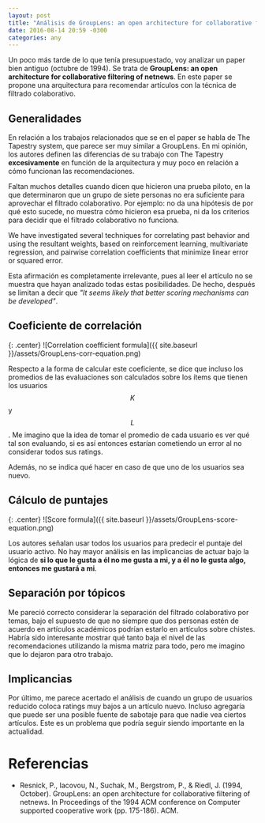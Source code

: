 ```yaml
---
layout: post
title: "Análisis de GroupLens: an open architecture for collaborative filtering of netnews"
date: 2016-08-14 20:59 -0300
categories: any
---
```


Un poco más tarde de lo que tenía presupuestado, voy analizar un paper bien antiguo (octubre de 1994). Se trata de **GroupLens: an open architecture for collaborative filtering of netnews**. En este paper se propone una arquitectura para recomendar artículos con la técnica de filtrado colaborativo.

## Generalidades

En relación a los trabajos relacionados que se en el paper se habla de The Tapestry system, que parece ser muy similar a GroupLens. En mi opinión, los autores definen las diferencias de su trabajo con The Tapestry **excesivamente** en función de la arquitectura y muy poco en relación a cómo funcionan las recomendaciones.

Faltan muchos detalles cuando dicen que hicieron una prueba piloto, en la que determinaron que un grupo de siete personas no era suficiente para aprovechar el filtrado colaborativo. Por ejemplo: no da una hipótesis de por qué esto sucede, no muestra cómo hicieron esa prueba, ni da los criterios para decidir que el filtrado colaborativo no funciona.

>
We have investigated several techniques for correlating past behavior and using the resultant weights, based on reinforcement learning, multivariate regression, and pairwise correlation coefficients that minimize linear error or squared error.

Esta afirmación es completamente irrelevante, pues al leer el artículo no se muestra que hayan analizado todas estas posibilidades. De hecho, después se limitan a decir que *"It seems likely that better scoring mechanisms can be developed"*.

## Coeficiente de correlación

{: .center}
![Correlation coefficient formula]({{ site.baseurl }}/assets/GroupLens-corr-equation.png)

Respecto a la forma de calcular este coeficiente, se dice que incluso los promedios de las evaluaciones son calculados sobre los ítems que tienen los usuarios $$K$$ y $$L$$. Me imagino que la idea de tomar el promedio de cada usuario es ver qué tal son evaluando, si es así entonces estarían cometiendo un error al no considerar todos sus ratings.

Además, no se indica qué hacer en caso de que uno de los usuarios sea nuevo.

## Cálculo de puntajes

{: .center}
![Score formula]({{ site.baseurl }}/assets/GroupLens-score-equation.png)

Los autores señalan usar todos los usuarios para predecir el puntaje del usuario activo. No hay mayor análisis en las implicancias de actuar bajo la lógica de **si lo que le gusta a él no me gusta a mi, y a él no le gusta algo, entonces me gustará a mi**.

## Separación por tópicos

Me pareció correcto considerar la separación del filtrado colaborativo por temas, bajo el supuesto de que no siempre que dos personas estén de acuerdo en artículos académicos podrían estarlo en artículos sobre chistes. Habría sido interesante mostrar qué tanto baja el nivel de las recomendaciones utilizando la misma matriz para todo, pero me imagino que lo dejaron para otro trabajo.

## Implicancias

Por último, me parece acertado el análisis de cuando un grupo de usuarios reducido coloca ratings muy bajos a un artículo nuevo. Incluso agregaría que puede ser una posible fuente de sabotaje para que nadie vea ciertos artículos. Este es un problema que podría seguir siendo importante en la actualidad.


# Referencias

- Resnick, P., Iacovou, N., Suchak, M., Bergstrom, P., & Riedl, J. (1994, October). GroupLens: an open architecture for collaborative filtering of netnews. In Proceedings of the 1994 ACM conference on Computer supported cooperative work (pp. 175-186). ACM.
